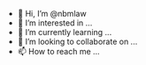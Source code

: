- 👋 Hi, I’m @nbmlaw
- 👀 I’m interested in ...
- 🌱 I’m currently learning ...
- 💞️ I’m looking to collaborate on ...
- 📫 How to reach me ...

<!---
nbmlaw/nbmlaw is a ✨ special ✨ repository because its `README.md` (this file) appears on your GitHub profile.
You can click the Preview link to take a look at your changes.
--->
